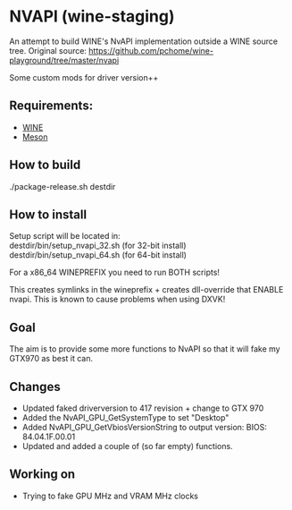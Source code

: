 # NVAPI (wine-staging)

An attempt to build WINE's NvAPI implementation outside a WINE source tree.
Original source: https://github.com/pchome/wine-playground/tree/master/nvapi  

Some custom mods for driver version++  

## Requirements:  
- [WINE](https://www.winehq.org/)
- [Meson](http://mesonbuild.com/)

## How to build  

./package-release.sh destdir  

## How to install  

Setup script will be located in:  
destdir/bin/setup_nvapi_32.sh (for 32-bit install)  
destdir/bin/setup_nvapi_64.sh (for 64-bit install)  

For a x86_64 WINEPREFIX you need to run BOTH scripts!  


This creates symlinks in the wineprefix + creates dll-override that ENABLE nvapi. This is known to cause problems when using DXVK!  

## Goal  

The aim is to provide some more functions to NvAPI so that it will fake my GTX970 as best it can.

## Changes

* Updated faked driverversion to 417 revision + change to GTX 970  
* Added the NvAPI_GPU_GetSystemType to set "Desktop"  
* Added NvAPI_GPU_GetVbiosVersionString to output version: BIOS: 84.04.1F.00.01  
* Updated and added a couple of (so far empty) functions.  

## Working on  

* Trying to fake GPU MHz and VRAM MHz clocks  

